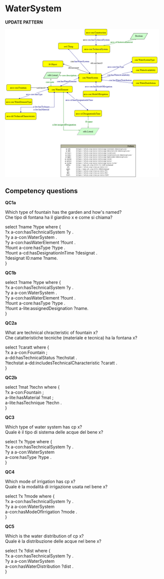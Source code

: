 # WaterSystem 

**UPDATE PATTERN**


![WaterSystem pattern graph](https://github.com/ICCD-MiBACT/ArCo/blob/DEV-1.3.0/ArCo-release/Documentation/ArchitecturalOrLandscapeHeritage/WaterSystem/WaterSystem-Pattern.drawio.png?raw=true)



## Competency questions

**QC1a**

Which type of fountain has the garden and how's named?  
Che tipo di fontana ha il giardino x e come si chiama?  

select ?name ?type where {  
?x a-con:hasTechnicalSystem ?y .  
?y a a-con:WaterSystem .  
?y a-con:hasWaterElement ?fount .  
?fount a-core:hasType ?type .  
?fount a-cd:hasDesignationInTime ?designat .  
?designat l0:name ?name.  
}  


**QC1b**  

select ?name ?type where {  
?x a-con:hasTechnicalSystem ?y .  
?y a a-con:WaterSystem .  
?y a-con:hasWaterElement ?fount .  
?fount a-core:hasType ?type .  
?fount a-lite:assignedDesignation ?name.  
}  


**QC2a**

What are technical chracteristic of fountain x?  
Che catatteristiche tecniche (materiale e tecnica) ha la fontana x?  

select ?caratt where {  
?x a a-con:Fountain ;  
a-dd:hasTechnicalStatus ?techstat .  
?techstat a-dd:includesTechnicalCharacteristic ?caratt .  
}   


**QC2b**

select ?mat ?techn where {  
?x a-con:Fountain ;  
a-lite:hasMaterial ?mat ;  
a-lite:hasTechnique ?techn .  
}  


**QC3**  

Which type of water system has cp x?  
Quale è il tipo di sistema delle acque del bene x?  

select ?x ?type where {  
?x a-con:hasTechnicalSystem ?y .  
?y a a-con:WaterSystem    
a-core:hasType ?type .  
}  

**QC4**

Which mode of irrigation has cp x?  
Quale è la modalità di irrigazione usata nel bene x?  

select ?x ?mode where {  
?x a-con:hasTechnicalSystem ?y .  
?y a a-con:WaterSystem    
a-con:hasModeOfIrrigation ?mode .  
}  


**QC5**

Which is the water distribution of cp x?  
Quale è la distribuzione delle acque nel bene x?  

select ?x ?dist where {  
?x a-con:hasTechnicalSystem ?y .  
?y a a-con:WaterSystem    
a-con:hasWaterDistribution ?dist .  
}  
